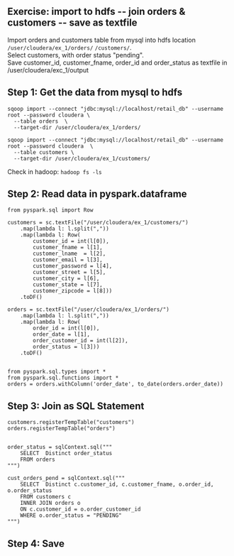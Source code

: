 ## Exercise: import to hdfs -- join orders & customers -- save as textfile

Import orders and customers table from mysql into hdfs location `/user/cloudera/ex_1/orders/`  `/customers/`.   
Select customers, with order status "pending".  
Save customer_id, customer_fname, order_id and order_status as textfile in /user/cloudera/exc_1/output  



## Step 1: Get the data from mysql to hdfs  
```
sqoop import --connect "jdbc:mysql://localhost/retail_db" --username root --password cloudera \
  --table orders  \
  --target-dir /user/cloudera/ex_1/orders/
```

```
sqoop import --connect "jdbc:mysql://localhost/retail_db" --username root --password cloudera  \
  --table customers \
  --target-dir /user/cloudera/ex_1/customers/
```


Check in hadoop: `hadoop fs -ls`


## Step 2: Read data in pyspark.dataframe

```
from pyspark.sql import Row 

customers = sc.textFile("/user/cloudera/ex_1/customers/") 
    .map(lambda l: l.split(",")) 
    .map(lambda l: Row( 
    	customer_id = int(l[0]),
    	customer_fname = l[1],
    	customer_lname  = l[2],
    	customer_email = l[3],
    	customer_password = l[4], 
    	customer_street = l[5],
    	customer_city = l[6],
    	customer_state = l[7],
    	customer_zipcode = l[8])) 
    .toDF()

orders = sc.textFile("/user/cloudera/ex_1/orders/") 
    .map(lambda l: l.split(",")) 
    .map(lambda l: Row( 
    	order_id = int(l[0]),
    	order_date = l[1],
    	order_customer_id = int(l[2]),
    	order_status = l[3])) 
    .toDF()


from pyspark.sql.types import * 
from pyspark.sql.functions import *
orders = orders.withColumn('order_date', to_date(orders.order_date))
```

## Step 3: Join as SQL Statement  
```
customers.registerTempTable("customers")
orders.registerTempTable("orders")


order_status = sqlContext.sql("""
	SELECT  Distinct order_status 
	FROM orders
""")

cust_orders_pend = sqlContext.sql("""
	SELECT  Distinct c.customer_id, c.customer_fname, o.order_id, o.order_status 
	FROM customers c
	INNER JOIN orders o
	ON c.customer_id = o.order_customer_id
	WHERE o.order_status = "PENDING"
""")

```


## Step 4: Save  

